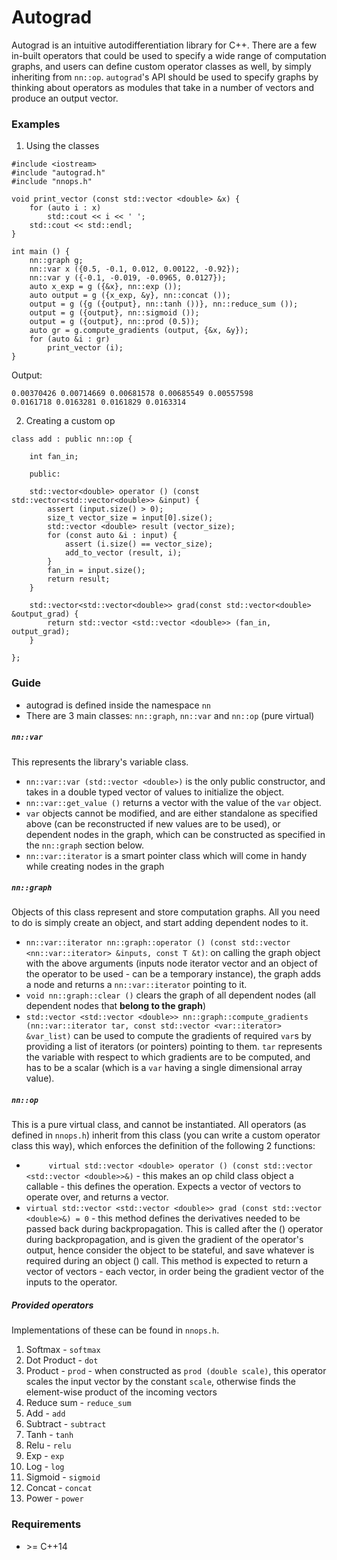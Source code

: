 # Autograd

Autograd is an intuitive autodifferentiation library for C++. There are a few in-built operators that could be used to specify a wide range of computation graphs, and users can define custom operator classes as well, by simply inheriting from ```nn::op```.
```autograd```'s API should be used to specify graphs by thinking about operators as modules that take in a number of vectors and produce an output vector.

### Examples
1. Using the classes
```
#include <iostream>
#include "autograd.h"
#include "nnops.h"

void print_vector (const std::vector <double> &x) {
	for (auto i : x)
		std::cout << i << ' ';
	std::cout << std::endl;
}

int main () {
	nn::graph g;
	nn::var x ({0.5, -0.1, 0.012, 0.00122, -0.92});
	nn::var y ({-0.1, -0.019, -0.0965, 0.0127});
	auto x_exp = g ({&x}, nn::exp ());
	auto output = g ({x_exp, &y}, nn::concat ());
	output = g ({g ({output}, nn::tanh ())}, nn::reduce_sum ());
	output = g ({output}, nn::sigmoid ());
	output = g ({output}, nn::prod (0.5));
	auto gr = g.compute_gradients (output, {&x, &y});
	for (auto &i : gr)
		print_vector (i);
}
```

Output:
```
0.00370426 0.00714669 0.00681578 0.00685549 0.00557598 
0.0161718 0.0163281 0.0161829 0.0163314
```

2. Creating a custom op
```
class add : public nn::op {

	int fan_in;
	
	public:

	std::vector<double> operator () (const std::vector<std::vector<double>> &input) {
		assert (input.size() > 0);
		size_t vector_size = input[0].size();
		std::vector <double> result (vector_size);
		for (const auto &i : input) {
			assert (i.size() == vector_size);
			add_to_vector (result, i);
		}
		fan_in = input.size();
		return result;
	}

	std::vector<std::vector<double>> grad(const std::vector<double> &output_grad) {
		return std::vector <std::vector <double>> (fan_in, output_grad);
	}

};
```
### Guide

  - autograd is defined inside the namespace ```nn```
  - There are 3 main classes: ```nn::graph```, ```nn::var``` and ```nn::op``` (pure virtual)

##### ```nn::var```
This represents the library's variable class.
  - ```nn::var::var (std::vector <double>)``` is the only public constructor, and takes in a double typed vector of values to initialize the object.
  - ```nn::var::get_value ()``` returns a vector with the value of the ```var``` object.
  - ```var``` objects cannot be modified, and are either standalone as specified above (can be reconstructed if new values are to be used), or dependent nodes in the graph, which can be constructed as specified in the ```nn::graph``` section below.
  - ```nn::var::iterator``` is a smart pointer class which will come in handy while creating nodes in the graph

##### ```nn::graph```
Objects of this class represent and store computation graphs. All you need to do is simply create an object, and start adding dependent nodes to it.
  - ```nn::var::iterator nn::graph::operator () (const std::vector <nn::var::iterator> &inputs, const T &t)```: on calling the graph object with the above arguments (inputs node iterator vector and an object of the operator to be used - can be a temporary instance), the graph adds a node and returns a ```nn::var::iterator``` pointing to it.
  - ```void nn::graph::clear ()``` clears the graph of all dependent nodes (all dependent nodes that **belong to the graph**)
  - ```std::vector <std::vector <double>> nn::graph::compute_gradients (nn::var::iterator tar, const std::vector <var::iterator> &var_list)``` can be used to compute the gradients of required ```var```s by providing a list of iterators (or pointers) pointing to them. ```tar``` represents the variable with respect to which gradients are to be computed, and has to be a scalar (which is a ```var``` having a single dimensional array value). 

##### ```nn::op```
This is a pure virtual class, and cannot be instantiated. All operators (as defined in ```nnops.h```) inherit from this class (you can write a custom operator class this way), which enforces the definition of the following 2 functions:
  - ```		virtual std::vector <double> operator () (const std::vector <std::vector <double>>&)``` - this makes an op child class object a callable - this defines the operation. Expects a vector of vectors to operate over, and returns a vector.
  - ```virtual std::vector <std::vector <double>> grad (const std::vector <double>&) = 0``` - this method defines the derivatives needed to be passed back during backpropagation. This is called after the () operator during backpropagation, and is given the gradient of the operator's output, hence consider the object to be stateful, and save whatever is required during an object () call. This method is expected to return a vector of vectors - each vector, in order being the gradient vector of the inputs to the operator. 

##### Provided operators
Implementations of these can be found in ```nnops.h```. 
1) Softmax - ```softmax```
2) Dot Product - ```dot```
3) Product - ```prod``` - when constructed as ```prod (double scale)```, this operator scales the input vector by the constant ```scale```, otherwise finds the element-wise product of the incoming vectors
4) Reduce sum - ```reduce_sum```
5) Add - ```add```
6) Subtract - ```subtract```
7) Tanh - ```tanh```
8) Relu - ```relu```
9) Exp - ```exp```
10) Log - ```log```
11) Sigmoid - ```sigmoid```
12) Concat - ```concat```
13) Power - ```power```
### Requirements

  - \>= C++14


